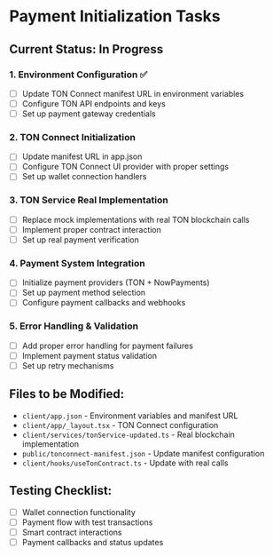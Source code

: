 # Payment Initialization Tasks

## Current Status: In Progress

### 1. Environment Configuration ✅
- [ ] Update TON Connect manifest URL in environment variables
- [ ] Configure TON API endpoints and keys
- [ ] Set up payment gateway credentials

### 2. TON Connect Initialization
- [ ] Update manifest URL in app.json
- [ ] Configure TON Connect UI provider with proper settings
- [ ] Set up wallet connection handlers

### 3. TON Service Real Implementation
- [ ] Replace mock implementations with real TON blockchain calls
- [ ] Implement proper contract interaction
- [ ] Set up real payment verification

### 4. Payment System Integration
- [ ] Initialize payment providers (TON + NowPayments)
- [ ] Set up payment method selection
- [ ] Configure payment callbacks and webhooks

### 5. Error Handling & Validation
- [ ] Add proper error handling for payment failures
- [ ] Implement payment status validation
- [ ] Set up retry mechanisms

## Files to be Modified:
- `client/app.json` - Environment variables and manifest URL
- `client/app/_layout.tsx` - TON Connect configuration
- `client/services/tonService-updated.ts` - Real blockchain implementation
- `public/tonconnect-manifest.json` - Update manifest configuration
- `client/hooks/useTonContract.ts` - Update with real calls

## Testing Checklist:
- [ ] Wallet connection functionality
- [ ] Payment flow with test transactions
- [ ] Smart contract interactions
- [ ] Payment callbacks and status updates
